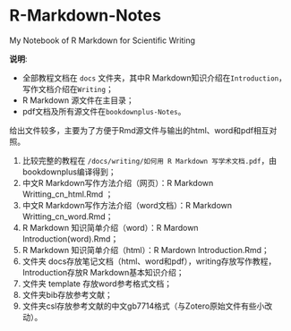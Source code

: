 # R-Markdown-Notes
My Notebook of R Markdown for Scientific Writing

__说明__:

- 全部教程文档在 `docs` 文件夹，其中R Markdown知识介绍在`Introduction`，写作文档介绍在`Writing`；
- R Markdown 源文件在主目录；
- pdf文档及所有源文件在`bookdownplus-Notes`。

给出文件较多，主要为了方便于Rmd源文件与输出的html、word和pdf相互对照。


1. 比较完整的教程在 `/docs/writing/如何用 R Markdown 写学术文档.pdf`，由 bookdownplus编译得到；
2. 中文R Markdown写作方法介绍（网页）：R Markdown Writting_cn_html.Rmd ；
3. 中文R Markdown写作方法介绍（word文档）：R Markdown Writting_cn_word.Rmd；
4. R Markdown 知识简单介绍（word）：R Mardown Introduction(word).Rmd；
5. R Markdown 知识简单介绍（html）：R Mardown Introduction.Rmd；
6. 文件夹 docs存放笔记文档（html、word和pdf），writing存放写作教程，Introduction存放R Markdown基本知识介绍；
7. 文件夹 template 存放word参考格式文档；
8. 文件夹bib存放参考文献；
9. 文件夹csl存放参考文献的中文gb7714格式（与Zotero原始文件有些小改动）。
